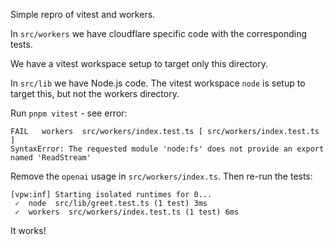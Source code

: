 Simple repro of vitest and workers.

In `src/workers` we have cloudflare specific code with the corresponding tests.

We have a vitest workspace setup to target only this directory.

In `src/lib` we have Node.js code. The vitest workspace `node` is setup to target this, but not the workers directory.

Run `pnpm vitest` - see error:

```
FAIL   workers  src/workers/index.test.ts [ src/workers/index.test.ts ]
SyntaxError: The requested module 'node:fs' does not provide an export named 'ReadStream'
```

Remove the `openai` usage in `src/workers/index.ts`. Then re-run the tests:

```
[vpw:inf] Starting isolated runtimes for 0...
 ✓  node  src/lib/greet.test.ts (1 test) 3ms
 ✓  workers  src/workers/index.test.ts (1 test) 6ms
 ```

It works!